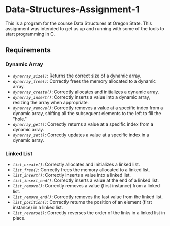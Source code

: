 # Data-Structures-Assignment-1
This is a program for the course Data Structures at Oregon State. This assignment was intended to get us up and running with some of the tools to start programming in C.

## Requirements

### Dynamic Array
- *`dynarray_size()`*: Returns the correct size of a dynamic array.
- *`dynarray_free()`*: Correctly frees the memory allocated to a dynamic array.
- *`dynarray_create()`*: Correctly allocates and initializes a dynamic array.
- *`dynarray_insert()`*: Correctly inserts a value into a dynamic array, resizing the array when appropriate.
- *`dynarray_remove()`*: Correctly removes a value at a specific index from a dynamic array, shifting all the subsequent elements to the left to fill the "hole."
- *`dynarray_get()`*: Correctly returns a value at a specific index from a dynamic array.
- *`dynarray_set()`*: Correctly updates a value at a specific index in a dynamic array.

### Linked List
- *`list_create()`*: Correctly allocates and initializes a linked list.
- *`list_free()`*: Correctly frees the memory allocated to a linked list.
- *`list_insert()`*: Correctly inserts a value into a linked list.
- *`list_insert_end()`*: Correctly inserts a value at the end of a linked list.
- *`list_remove()`*: Correctly removes a value (first instance) from a linked list.
- *`list_remove_end()`*: Correctly removes the last value from the linked list.
- *`list_position()`*: Correctly returns the position of an element (first instance) in a linked list.
- *`list_reverse()`*: Correctly reverses the order of the links in a linked list in place.
